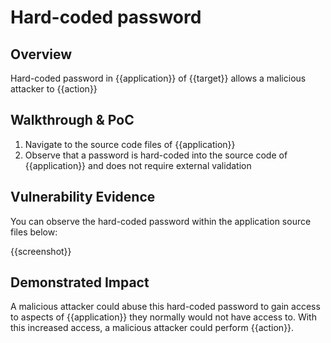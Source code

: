 # Hard-coded password
## Overview
<!--
Provide a 1-2 sentence description - see http://cveproject.github.io/docs/content/key-details-phrasing.pdf for tips

This format is a good guide:
[VULNTYPE] in [COMPONENT] in [APPLICATION] allows [ATTACKER] to [IMPACT] via [VECTOR]


-->
Hard-coded password in {{application}} of {{target}} allows a malicious attacker to {{action}}

## Walkthrough & PoC
<!--
Provide a step-by-step walkthrough on how to access the vulnerable injection point, and how to exploit the vulnerability.
Adding a dot-pointed walkthrough with relevant screenshots will speed triage time and result in faster rewards!

Example:

1. Login to in-scope asset at <www.bugcrowd.com/login>
1. Browse to account page
1. Modify ID token to add single quote
1. View error which states 'SQL Syntax Error'
1. Replace ID value with `1' waitfor delay '00:00:10'; `
-->

1. Navigate to the source code files of {{application}}
1. Observe that a password is hard-coded into the source code of {{application}} and does not require external validation


## Vulnerability Evidence
<!--
Your submission MUST include evidence of the vulnerability and not be theoretical in nature.

For a hard-coded password, please include a screenshot of the password within the source code of the application.
-->

You can observe the hard-coded password within the application source files below:

{{screenshot}}
## Demonstrated Impact
<!--
Attempt to show that the hard-coded password could be used by a malicious attacker in some impactful way. If this is possible, provide a full proof-of-concept here.
-->

A malicious attacker could abuse this hard-coded password to gain access to aspects of {{application}} they normally would not have access to. With this increased access, a malicious attacker could perform {{action}}.
